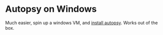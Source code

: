 # Autopsy on Windows

Much easier, spin up a windows VM, and [install autopsy](https://www.autopsy.com/). Works out of the box.